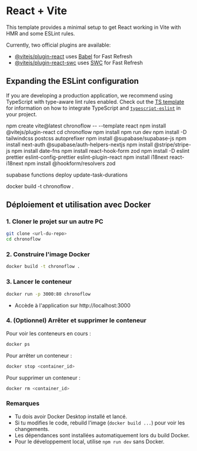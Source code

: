 # React + Vite

This template provides a minimal setup to get React working in Vite with HMR and some ESLint rules.

Currently, two official plugins are available:

- [@vitejs/plugin-react](https://github.com/vitejs/vite-plugin-react/blob/main/packages/plugin-react) uses [Babel](https://babeljs.io/) for Fast Refresh
- [@vitejs/plugin-react-swc](https://github.com/vitejs/vite-plugin-react/blob/main/packages/plugin-react-swc) uses [SWC](https://swc.rs/) for Fast Refresh

## Expanding the ESLint configuration

If you are developing a production application, we recommend using TypeScript with type-aware lint rules enabled. Check out the [TS template](https://github.com/vitejs/vite/tree/main/packages/create-vite/template-react-ts) for information on how to integrate TypeScript and [`typescript-eslint`](https://typescript-eslint.io) in your project.


npm create vite@latest chronoflow -- --template react
npm install @vitejs/plugin-react
cd chronoflow
npm install
npm run dev
npm install -D tailwindcss postcss autoprefixer
npm install @supabase/supabase-js
npm install next-auth @supabase/auth-helpers-nextjs
npm install @stripe/stripe-js
npm install date-fns
npm install react-hook-form zod
npm install -D eslint prettier eslint-config-prettier eslint-plugin-react
npm install i18next react-i18next
npm install @hookform/resolvers zod

supabase functions deploy update-task-durations  

docker build -t chronoflow .

## Déploiement et utilisation avec Docker

### 1. Cloner le projet sur un autre PC

```sh
git clone <url-du-repo>
cd chronoflow
```

### 2. Construire l'image Docker

```sh
docker build -t chronoflow .
```

### 3. Lancer le conteneur

```sh
docker run -p 3000:80 chronoflow
```

- Accède à l'application sur http://localhost:3000

### 4. (Optionnel) Arrêter et supprimer le conteneur

Pour voir les conteneurs en cours :
```sh
docker ps
```
Pour arrêter un conteneur :
```sh
docker stop <container_id>
```
Pour supprimer un conteneur :
```sh
docker rm <container_id>
```

### Remarques

- Tu dois avoir Docker Desktop installé et lancé.
- Si tu modifies le code, rebuild l'image (`docker build ...`) pour voir les changements.
- Les dépendances sont installées automatiquement lors du build Docker.
- Pour le développement local, utilise `npm run dev` sans Docker.